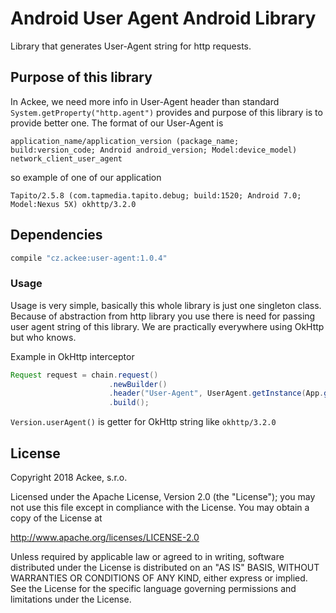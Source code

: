 # Android User Agent Android Library
Library that generates User-Agent string for http requests. 

## Purpose of this library
In Ackee, we need more info in User-Agent header than standard `System.getProperty("http.agent")` provides and purpose of this library is to provide better one. 
The format of our User-Agent is 
```
application_name/application_version (package_name; build:version_code; Android android_version; Model:device_model) network_client_user_agent
```
so example of one of our application
```
Tapito/2.5.8 (com.tapmedia.tapito.debug; build:1520; Android 7.0; Model:Nexus 5X) okhttp/3.2.0
```

## Dependencies
```groovy
compile "cz.ackee:user-agent:1.0.4"
```

### Usage
Usage is very simple, basically this whole library is just one singleton class. Because of abstraction from http library you use there is need for passing user agent string of this library. We are practically everywhere using OkHttp but who knows. 

Example in OkHttp interceptor 
```java
Request request = chain.request()
                      .newBuilder()
                      .header("User-Agent", UserAgent.getInstance(App.getInstance()).getUserAgentString(Version.userAgent()))
                      .build();
```

`Version.userAgent()` is getter for OkHttp string like `okhttp/3.2.0`

## License
Copyright 2018 Ackee, s.r.o.

Licensed under the Apache License, Version 2.0 (the "License");
you may not use this file except in compliance with the License.
You may obtain a copy of the License at

http://www.apache.org/licenses/LICENSE-2.0

Unless required by applicable law or agreed to in writing, software
distributed under the License is distributed on an "AS IS" BASIS,
WITHOUT WARRANTIES OR CONDITIONS OF ANY KIND, either express or implied.
See the License for the specific language governing permissions and
limitations under the License.


